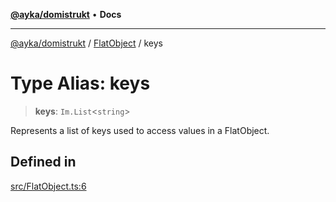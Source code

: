 [**@ayka/domistrukt**](../../../README.md) • **Docs**

***

[@ayka/domistrukt](../../../globals.md) / [FlatObject](../README.md) / keys

# Type Alias: keys

> **keys**: `Im.List`\<`string`\>

Represents a list of keys used to access values in a FlatObject.

## Defined in

[src/FlatObject.ts:6](https://github.com/AndreyMork/domistrukt/blob/f762a0db7b22ee8086aa8c6327967c318f1b8b4e/src/FlatObject.ts#L6)
